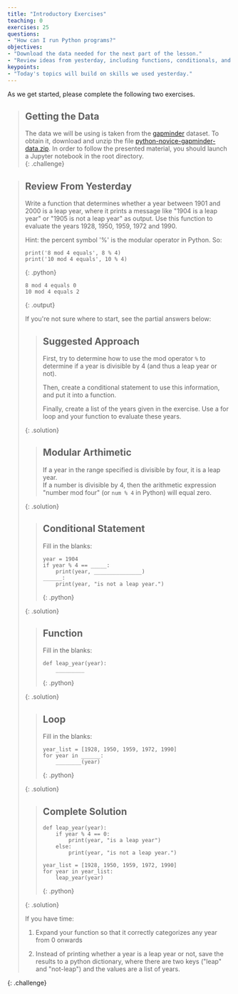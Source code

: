 ```yaml
---
title: "Introductory Exercises"
teaching: 0
exercises: 25
questions:
- "How can I run Python programs?"
objectives:
- "Download the data needed for the next part of the lesson." 
- "Review ideas from yesterday, including functions, conditionals, and loops." 
keypoints:
- "Today's topics will build on skills we used yesterday."
---
```


As we get started, please complete the following two exercises.  

> ## Getting the Data
> 
> The data we will be using is taken from the [gapminder][gapminder] dataset.
> To obtain it, download and unzip the file 
> [python-novice-gapminder-data.zip]({{page.root}}/files/python-novice-gapminder-data.zip).
> In order to follow the presented material, you should launch a Jupyter 
> notebook in the root directory.  
{: .challenge}

> ## Review From Yesterday
> 
> Write a function that determines whether a year between 1901 and 2000 is a leap year, 
> where it prints a message like "1904 is a leap year" or "1905 is not a leap year" as 
> output.  Use this function to evaluate the years 1928, 1950, 1959, 1972 and 1990.    
> 
> Hint: the percent symbol '%' is the modular operator in Python.  So: 
>
> ~~~
> print('8 mod 4 equals', 8 % 4)
> print('10 mod 4 equals', 10 % 4)
> ~~~
> {: .python}
> ~~~
> 8 mod 4 equals 0
> 10 mod 4 equals 2
> ~~~
> {: .output}
> 
> If you're not sure where to start, see the partial answers below: 
> 
> > ## Suggested Approach
> > 
> > First, try to determine how to use the mod operator `%` to determine 
> > if a year is divisible by 4 (and thus a leap year or not).  
> > 
> > Then, create a conditional statement to use this information, and put 
> > it into a function.  
> > 
> > Finally, create a list of the years given in the exercise.  Use a for loop 
> > and your function to evaluate these years.  
> > 
> {: .solution}
> 
> > ## Modular Arthimetic
> > 
> > If a year in the range specified is divisible by four, it is a leap year.  
> > If a number is divisible by 4, then the arithmetic expression "number mod four" (or 
> > `num % 4` in Python) will equal zero.  
> > 
> {: .solution}
> 
> > ## Conditional Statement
> > 
> > Fill in the blanks: 
> > 
> > ~~~
> > year = 1904
> > if year % 4 == _____:
> >     print(year, _______________)
> > ______: 
> >     print(year, "is not a leap year.")
> > ~~~
> > {: .python}
> > 
> {: .solution}
> 
> > ## Function
> > 
> > Fill in the blanks: 
> > 
> > ~~~
> > def leap_year(year):
> > 	_________
> > ~~~
> > {: .python}
> > 
> {: .solution}
> 
> > ## Loop
> > 
> > Fill in the blanks: 
> > 
> > ~~~
> > year_list = [1928, 1950, 1959, 1972, 1990]
> > for year in ______:
> >     ________(year)
> > ~~~
> > {: .python}
> > 
> {: .solution}
> 
> > ## Complete Solution
> > 
> > ~~~
> > def leap_year(year):
> >     if year % 4 == 0:
> >         print(year, "is a leap year")
> >     else:
> >         print(year, "is not a leap year.")
> > 
> > year_list = [1928, 1950, 1959, 1972, 1990]
> > for year in year_list:
> >     leap_year(year)
> > ~~~
> > {: .python}
> > 
> {: .solution}
> 
> If you have time: 
> 
> 1. Expand your function so that it correctly categorizes 
> any year from 0 onwards
> 
> 1. Instead of printing whether a year is a leap year or not, save 
> the results to a python dictionary, where there are two keys ("leap"
> and "not-leap") and the values are a list of years.  
> 
{: .challenge}

[anaconda]: https://docs.continuum.io/anaconda/install
[jupyter]: http://jupyter.org/
[markdown]: https://en.wikipedia.org/wiki/Markdown
[gapminder]: http://gapminder.org
